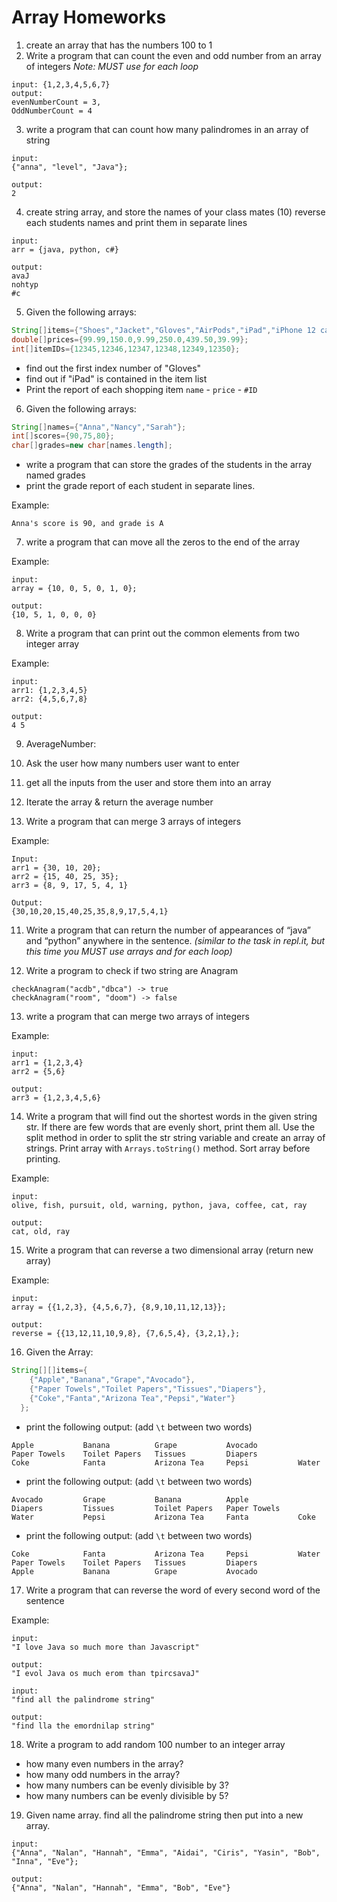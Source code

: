 # Array Homeworks

1. create an array that has the numbers 100 to 1
2. Write a program that can count the even and odd number from an array of integers _Note: MUST use
   for each loop_
```text
input: {1,2,3,4,5,6,7}
output:
evenNumberCount = 3,
OddNumberCount = 4
```
3. write a program that can count how many palindromes in an array of string

```text
input:
{"anna", "level", "Java"}; 

output:
2
```

4. create string array, and store the names of your class mates (10) reverse each students names and print them in 
   separate lines

```text
input:
arr = {java, python, c#}

output:
avaJ
nohtyp
#c
```

5. Given the following arrays:

```java
String[]items={"Shoes","Jacket","Gloves","AirPods","iPad","iPhone 12 case"};
double[]prices={99.99,150.0,9.99,250.0,439.50,39.99};
int[]itemIDs={12345,12346,12347,12348,12349,12350};
```

- find out the first index number of "Gloves"
- find out if "iPad" is contained in the item list
- Print the report of each shopping item `name` - `price` - `#ID`

6. Given the following arrays:

```java
String[]names={"Anna","Nancy","Sarah"};
int[]scores={90,75,80};
char[]grades=new char[names.length];
```

- write a program that can store the grades of the students in the array named grades
- print the grade report of each student in separate lines.

Example:

```
Anna's score is 90, and grade is A
```

7. write a program that can move all the zeros to the end of the array

Example:

```text
input:
array = {10, 0, 5, 0, 1, 0};

output:
{10, 5, 1, 0, 0, 0}
```

8. Write a program that can print out the common elements from two integer array

Example:

```text
input:
arr1: {1,2,3,4,5} 
arr2: {4,5,6,7,8}

output:
4 5
```

9. AverageNumber:
  1. Ask the user how many numbers user want to enter
  2. get all the inputs from the user and store them into an array
  3. Iterate the array & return the average number


10. Write a program that can merge 3 arrays of integers

Example:

```text
Input:
arr1 = {30, 10, 20}; 
arr2 = {15, 40, 25, 35}; 
arr3 = {8, 9, 17, 5, 4, 1} 

Output:
{30,10,20,15,40,25,35,8,9,17,5,4,1}
```

11. Write a program that can return the number of appearances of “java” and “python” anywhere in the
    sentence.
    _(similar to the task in repl.it, but this time you MUST use arrays and for each loop)_

12. Write a program to check if two string are Anagram

```text
checkAnagram("acdb","dbca") -> true
checkAnagram("room", "doom") -> false
```

13. write a program that can merge two arrays of integers

Example:

```text
input:
arr1 = {1,2,3,4} 
arr2 = {5,6}

output:
arr3 = {1,2,3,4,5,6}
```

14. Write a program that will find out the shortest words in the given string str. If there are few
    words that are evenly short, print them all. Use the split method in order to split the str
    string variable and create an array of strings. Print array with `Arrays.toString()` method. Sort
    array before printing.

Example:

```text
input: 
olive, fish, pursuit, old, warning, python, java, coffee, cat, ray 

output: 
cat, old, ray
```

15. Write a program that can reverse a two dimensional array (return new array)

Example:

```text
input:
array = {{1,2,3}, {4,5,6,7}, {8,9,10,11,12,13}};

output:
reverse = {{13,12,11,10,9,8}, {7,6,5,4}, {3,2,1},};
```

16. Given the Array:

```java
String[][]items={
    {"Apple","Banana","Grape","Avocado"},
    {"Paper Towels","Toilet Papers","Tissues","Diapers"},
    {"Coke","Fanta","Arizona Tea","Pepsi","Water"}
  };
```

- print the following output: (add `\t` between two words)

```text
Apple           Banana          Grape           Avocado
Paper Towels    Toilet Papers   Tissues         Diapers
Coke            Fanta           Arizona Tea     Pepsi           Water
```

- print the following output: (add `\t` between two words)

```text
Avocado         Grape           Banana          Apple
Diapers         Tissues         Toilet Papers   Paper Towels
Water           Pepsi           Arizona Tea     Fanta           Coke
```

- print the following output: (add `\t` between two words)

```text
Coke            Fanta           Arizona Tea     Pepsi           Water
Paper Towels    Toilet Papers   Tissues         Diapers
Apple           Banana          Grape           Avocado
```

17. Write a program that can reverse the word of every second word of the sentence

Example:

```text
input:
"I love Java so much more than Javascript"

output:
"I evol Java os much erom than tpircsavaJ"
```

```text
input:
"find all the palindrome string"

output:
"find lla the emordnilap string"
```

18. Write a program to add random 100 number to an integer array

- how many even numbers in the array?
- how many odd numbers in the array?
- how many numbers can be evenly divisible by 3?
- how many numbers can be evenly divisible by 5?

19. Given name array. find all the palindrome string then put into a new array.

```text
input:
{"Anna", "Nalan", "Hannah", "Emma", "Aidai", "Ciris", "Yasin", "Bob", "Inna", "Eve"};

output:
{"Anna", "Nalan", "Hannah", "Emma", "Bob", "Eve"}
```
